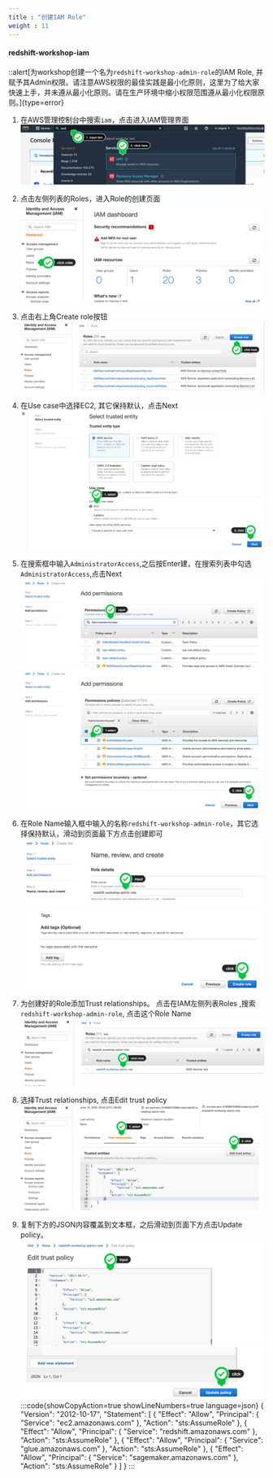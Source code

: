 ```yaml
---
title : "创建IAM Role"
weight : 11
---
```


#### redshift-workshop-iam

::alert[为workshop创建一个名为`redshift-workshop-admin-role`的IAM Role, 并赋予其Admin权限。请注意AWS权限的最佳实践是最小化原则，这里为了给大家快速上手，并未遵从最小化原则。请在生产环境中缩小权限范围遵从最小化权限原则。]{type=error}

1. 在AWS管理控制台中搜索`iam`，点击进入IAM管理界面 ![iam-search](/static/imgs/redshift/iam-search.png)

2. 点击左侧列表的Roles，进入Role的创建页面 ![iam-create-role](/static/imgs/redshift/iam-create-role.png)

3. 点击右上角Create role按钮 ![iam-create-role-page-01](/static/imgs/redshift/iam-create-role-page-01.png)

4. 在Use case中选择EC2, 其它保持默认，点击Next ![iam-create-role-page-02](/static/imgs/redshift/iam-create-role-page-02.png)

5. 在搜索框中输入`AdministratorAccess`,之后按Enter建，在搜索列表中勾选`AdministratorAccess`,点击Next ![iam-create-role-page-03](/static/imgs/redshift/iam-create-role-page-03.png) ![iam-create-role-page-04](/static/imgs/redshift/iam-create-role-page-04.png)

6. 在Role Name输入框中输入的名称`redshift-workshop-admin-role`，其它选择保持默认，滑动到页面最下方点击创建即可 ![iam-create-role-page-05](/static/imgs/redshift/iam-create-role-page-05.png) ![iam-create-role-page-06](/static/imgs/redshift/iam-create-role-page-06.png)

7. 为创建好的Role添加Trust relationships。 点击在IAM左侧列表Roles ,搜索`redshift-workshop-admin-role`, 点击这个Role Name ![iam-update-trust](/static/imgs/redshift/iam-update-trust.png)

8. 选择Trust relationships, 点击Edit trust policy  ![iam-update-trust-page-01](/static/imgs/redshift/iam-update-trust-page-01.png)

9. 复制下方的JSON内容覆盖到文本框，之后滑动到页面下方点击Update policy。![iam-update-trust-page-02](/static/imgs/redshift/iam-update-trust-page-02.png) ![iam-update-trust-page-03](/static/imgs/redshift/iam-update-trust-page-03.png)
:::code{showCopyAction=true showLineNumbers=true language=json}
{
    "Version": "2012-10-17",
    "Statement": [
        {
            "Effect": "Allow",
            "Principal": {
                "Service": "ec2.amazonaws.com"
            },
            "Action": "sts:AssumeRole"
        },
        {
            "Effect": "Allow",
            "Principal": {
                "Service": "redshift.amazonaws.com"
            },
            "Action": "sts:AssumeRole"
        },
        {
            "Effect": "Allow",
            "Principal": {
                "Service": "glue.amazonaws.com"
            },
            "Action": "sts:AssumeRole"
        },
        {
            "Effect": "Allow",
            "Principal": {
                "Service": "sagemaker.amazonaws.com"
            },
            "Action": "sts:AssumeRole"
        }
    ]
}
:::